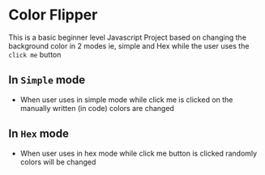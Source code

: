# Color Flipper #
  This is a basic  beginner level Javascript Project based on changing the background color in 2 modes ie, simple and Hex
  while the user  uses the `click me` button 
## In `Simple` mode
  * When  user uses in simple mode while click me is clicked on the manually written (in code) colors are changed
## In `Hex` mode
  * When user uses in hex mode while click me button is clicked randomly colors will be changed
  
